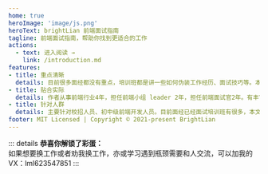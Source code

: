 ```yaml
---
home: true
heroImage: 'image/js.png'
heroText: brightLian 前端面试指南
tagline: 前端面试指南，帮助你找到更适合的工作
actions:
  - text: 进入阅读 →
    link: /introduction.md
features:
- title: 重点清晰
  details: 目前很多面经都没有重点，培训班都是讲一些如何伪装工作经历、面试技巧等。本文档针对重点问题做了清晰的标注，面试中必问的题目等进行重点解读和分析。
- title: 贴合实际
  details: 作者从事前端行业4年，担任前端小组 leader 2年，担任前端面试官2年。有丰富的面试和面人经验，列举等题目更加贴合面试的实际情况。
- title: 针对人群
  details: 主要针对校招人员、初中级前端开发人员。目前面经已经面试培训班有很多，本文档方便个人候选人减少不必要的精力和财力浪费。（高级前端开发以及前端 leader 更注重项目和管理经验，这个需要在实际工作中进行总结，不可生搬硬套）  
footer: MIT Licensed | Copyright © 2021-present BrightLian
---
```

::: details
**恭喜你解锁了彩蛋：**  
如果想要换工作或者劝我换工作，亦或学习遇到瓶颈需要和人交流，可以加我的VX：lml623547851
:::